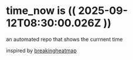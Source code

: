 # time_now is (( 2025-09-12T08:30:00.026Z ))

an automated repo that shows the currnent time

inspired by [breakingheatmap](https://github.com/breakingheatmap/breakingheatmap)